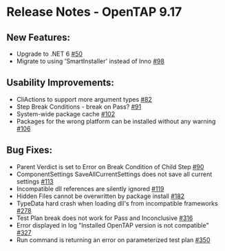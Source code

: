 Release Notes  - OpenTAP 9.17
=============

New Features:
-------

- Upgrade to .NET 6 [#50](https://github.com/opentap/opentap/issues/50)
- Migrate to using 'SmartInstaller' instead of Inno [#98](https://github.com/opentap/opentap/issues/98)


Usability Improvements: 
-------

- CliActions to support more argument types [#82](https://github.com/opentap/opentap/issues/82)
- Step Break Conditions - break on Pass? [#91](https://github.com/opentap/opentap/issues/91)
- System-wide package cache [#102](https://github.com/opentap/opentap/issues/102)
- Packages for the wrong platform can be installed without any warning [#106](https://github.com/opentap/opentap/issues/106)


Bug Fixes: 
-------

- Parent Verdict is set to Error on Break Condition of Child Step [#90](https://github.com/opentap/opentap/issues/90)
- ComponentSettings SaveAllCurrentSettings does not save all current settings [#113](https://github.com/opentap/opentap/issues/113)
- Incompatible dll references are silently ignored [#119](https://github.com/opentap/opentap/issues/119)
- Hidden Files cannot be overwritten by package install [#182](https://github.com/opentap/opentap/issues/182)
- TypeData hard crash when loading dll's from incompatible frameworks [#278](https://github.com/opentap/opentap/issues/278)
- Test Plan break does not work for Pass and Inconclusive [#316](https://github.com/opentap/opentap/issues/316)
- Error displayed in log "Installed OpenTAP version is not compatible" [#327](https://github.com/opentap/opentap/issues/327)
- Run command is returning an error on parameterized test plan [#350](https://github.com/opentap/opentap/issues/350)



